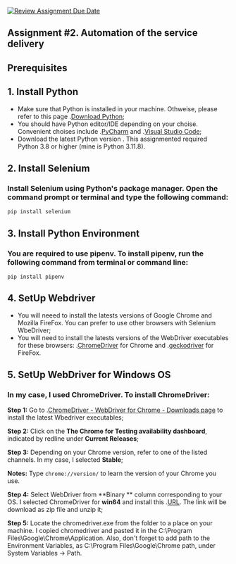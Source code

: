 [![Review Assignment Due Date](https://classroom.github.com/assets/deadline-readme-button-24ddc0f5d75046c5622901739e7c5dd533143b0c8e959d652212380cedb1ea36.svg)](https://classroom.github.com/a/jwssRZI4)

## Assignment #2. Automation of the service delivery
## Prerequisites

## 1. Install Python
* Make sure that Python is installed in your machine. Othweise, please refer to this page .[Download Python](https://www.python.org/);
* You should have Python editor/IDE depending on your choise. Convenient choises include .[PyCharm](https://www.jetbrains.com/pycharm/download/?section=windows) and .[Visual Studio Code](https://code.visualstudio.com/download);
* Download the latest Python version . This assignmented required Python 3.8 or higher (mine is Python 3.11.8).

## 2. Install Selenium 
### Install Selenium using Python's package manager. Open the command prompt or terminal and type the following command:
```
pip install selenium
```
## 3. Install Python Environment
### You are required to use pipenv. To install pipenv, run the following command from terminal or command line:
```
pip install pipenv
```

## 4. SetUp Webdriver
* You will neeed to install the latests versions of Google Chrome and Mozilla FireFox. You can prefer to use other browsers with Selenium WbeDriver;
* You will need to install the latests versions of the WebDriver executables for these browsers: .[ChromeDriver](https://chromedriver.chromium.org/downloads) for Chrome and .[geckodriver](https://github.com/mozilla/geckodriver/releases) for FireFox.

## 5. SetUp WebDriver for Windows OS
### In my case, I used ChromeDriver. To install ChromeDriver:
**Step 1:** Go to .[ChromeDriver - WebDriver for Chrome - Downloads page](https://chromedriver.chromium.org/downloads) to install the latest Wbedriver executables;

**Step 2:** Click on the **The Chrome for Testing availability dashboard**, indicated by redline under **Current Releases**;

**Step 3:** Depending on your Chrome version, refer to one of the listed channels. In my case, I selected **Stable**;

**Notes:** Type ```chrome://version/``` to learn the version of your Chrome you use.

**Step 4:** Select WebDriver from **Binary ** column corresponding to your OS. I selected ChromeDriver for **win64** and install this .[URL](https://storage.googleapis.com/chrome-for-testing-public/122.0.6261.111/win64/chromedriver-win64.zip). The link will be download as zip file and unzip it;

**Step 5:** Locate the chromedriver.exe from the folder to a place on your machine. I copied chromedriver and pasted it in the C:\Program Files\Google\Chrome\Application. Also, don't forget to add path to the Environment Variables, as C:\Program Files\Google\Chrome path, under System Variables -> Path.




